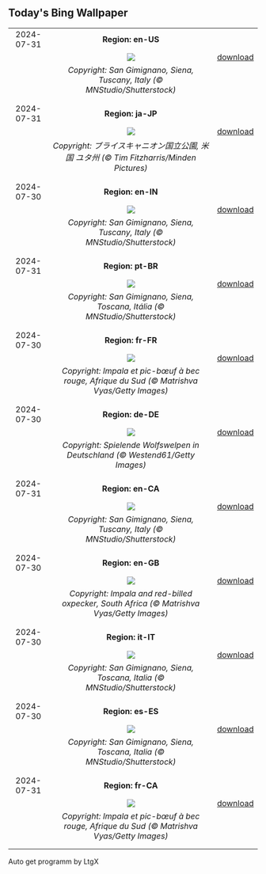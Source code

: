 ## Today's Bing Wallpaper
|      |      |      |
| :----: | :----: | :----: |
|2024-07-31|**Region: en-US**||
||![](https://www.bing.com/th?id=OHR.GimignanoTuscany_EN-US6339668180_UHD.jpg&pid=hp&w=1152&h=648&rs=1&c=4)| [download](https://www.bing.com/th?id=OHR.GimignanoTuscany_EN-US6339668180_UHD.jpg)|
||*Copyright: San Gimignano, Siena, Tuscany, Italy (© MNStudio/Shutterstock)*
||
|||
|2024-07-31|**Region: ja-JP**||
||![](https://www.bing.com/th?id=OHR.HoodoosBryce_JA-JP7560776836_UHD.jpg&pid=hp&w=1152&h=648&rs=1&c=4)| [download](https://www.bing.com/th?id=OHR.HoodoosBryce_JA-JP7560776836_UHD.jpg)|
||*Copyright: ブライスキャニオン国立公園, 米国 ユタ州 (© Tim Fitzharris/Minden Pictures)*
||
|||
|2024-07-30|**Region: en-IN**||
||![](https://www.bing.com/th?id=OHR.GimignanoTuscany_EN-IN4247147407_UHD.jpg&pid=hp&w=1152&h=648&rs=1&c=4)| [download](https://www.bing.com/th?id=OHR.GimignanoTuscany_EN-IN4247147407_UHD.jpg)|
||*Copyright: San Gimignano, Siena, Tuscany, Italy (© MNStudio/Shutterstock)*
||
|||
|2024-07-31|**Region: pt-BR**||
||![](https://www.bing.com/th?id=OHR.GimignanoTuscany_PT-BR7820946889_UHD.jpg&pid=hp&w=1152&h=648&rs=1&c=4)| [download](https://www.bing.com/th?id=OHR.GimignanoTuscany_PT-BR7820946889_UHD.jpg)|
||*Copyright: San Gimignano, Siena, Toscana, Itália (© MNStudio/Shutterstock)*
||
|||
|2024-07-30|**Region: fr-FR**||
||![](https://www.bing.com/th?id=OHR.ImpalaOxpecker_FR-FR0733173703_UHD.jpg&pid=hp&w=1152&h=648&rs=1&c=4)| [download](https://www.bing.com/th?id=OHR.ImpalaOxpecker_FR-FR0733173703_UHD.jpg)|
||*Copyright: Impala et pic-bœuf à bec rouge, Afrique du Sud (© Matrishva Vyas/Getty Images)*
||
|||
|2024-07-30|**Region: de-DE**||
||![](https://www.bing.com/th?id=OHR.GrayWolfPups_DE-DE4132223507_UHD.jpg&pid=hp&w=1152&h=648&rs=1&c=4)| [download](https://www.bing.com/th?id=OHR.GrayWolfPups_DE-DE4132223507_UHD.jpg)|
||*Copyright: Spielende Wolfswelpen in Deutschland (© Westend61/Getty Images)*
||
|||
|2024-07-31|**Region: en-CA**||
||![](https://www.bing.com/th?id=OHR.GimignanoTuscany_EN-CA4771125077_UHD.jpg&pid=hp&w=1152&h=648&rs=1&c=4)| [download](https://www.bing.com/th?id=OHR.GimignanoTuscany_EN-CA4771125077_UHD.jpg)|
||*Copyright: San Gimignano, Siena, Tuscany, Italy (© MNStudio/Shutterstock)*
||
|||
|2024-07-30|**Region: en-GB**||
||![](https://www.bing.com/th?id=OHR.ImpalaOxpecker_EN-GB9009594859_UHD.jpg&pid=hp&w=1152&h=648&rs=1&c=4)| [download](https://www.bing.com/th?id=OHR.ImpalaOxpecker_EN-GB9009594859_UHD.jpg)|
||*Copyright: Impala and red-billed oxpecker, South Africa (© Matrishva Vyas/Getty Images)*
||
|||
|2024-07-30|**Region: it-IT**||
||![](https://www.bing.com/th?id=OHR.GimignanoTuscany_IT-IT2653150377_UHD.jpg&pid=hp&w=1152&h=648&rs=1&c=4)| [download](https://www.bing.com/th?id=OHR.GimignanoTuscany_IT-IT2653150377_UHD.jpg)|
||*Copyright: San Gimignano, Siena, Toscana, Italia (© MNStudio/Shutterstock)*
||
|||
|2024-07-30|**Region: es-ES**||
||![](https://www.bing.com/th?id=OHR.GimignanoTuscany_ES-ES3492198518_UHD.jpg&pid=hp&w=1152&h=648&rs=1&c=4)| [download](https://www.bing.com/th?id=OHR.GimignanoTuscany_ES-ES3492198518_UHD.jpg)|
||*Copyright: San Gimignano, Siena, Toscana, Italia (© MNStudio/Shutterstock)*
||
|||
|2024-07-31|**Region: fr-CA**||
||![](https://www.bing.com/th?id=OHR.ImpalaOxpecker_FR-CA6322540400_UHD.jpg&pid=hp&w=1152&h=648&rs=1&c=4)| [download](https://www.bing.com/th?id=OHR.ImpalaOxpecker_FR-CA6322540400_UHD.jpg)|
||*Copyright: Impala et pic-bœuf à bec rouge, Afrique du Sud (© Matrishva Vyas/Getty Images)*
||
|||

Auto get programm by LtgX
